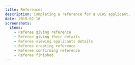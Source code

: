 ```yaml
---
title: References
description: Completing a reference for a UCAS applicant.
date: 2019-02-16
screenshots:
  items:
    - Referee giving reference
    - Referee giving their details
    - Referee viewing applicants details
    - Referee creating reference
    - Referee confirming reference
    - Referee finished
---
```

